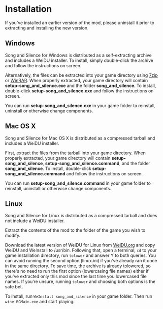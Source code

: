 # Installation
If you've installed an earlier version of the mod, please uninstall it prior to extracting and installing the new version.

## Windows
Song and Silence for Windows is distributed as a self-extracting archive and includes a WeiDU installer. To install, simply double-click the archive and follow the instructions on screen.

Alternatively, the files can be extracted into your game directory using [7zip] or [WinRAR]. When properly extracted, your game directory will contain **setup-song_and_silence.exe** and the folder **song_and_silence**. To install, double-click **setup-song_and_silence.exe** and follow the instructions on screen.

You can run **setup-song_and_silence.exe** in your game folder to reinstall, uninstall or otherwise change components.

## Mac OS X
Song and Silence for Mac OS X is distributed as a compressed tarball and includes a WeiDU installer.

First, extract the files from the tarball into your game directory. When properly extracted, your game directory will contain **setup-song_and_silence**, **setup-song_and_silence.command**, and the folder **song_and_silence**. To install, double-click **setup-song_and_silence.command** and follow the instructions on screen.

You can run **setup-song_and_silence.command** in your game folder to reinstall, uninstall or otherwise change components.

## Linux
Song and Silence for Linux is distributed as a compressed tarball and does not include a WeiDU installer.

Extract the contents of the mod to the folder of the game you wish to modify.

Download the latest version of WeiDU for Linux from [WeiDU.org] and copy WeiDU and WeInstall to /usr/bin. Following that, open a terminal, `cd` to your game installation directory, run `tolower` and answer Y to both queries. You can avoid running the second option (linux.ini) if you've already ran it once in the same directory. To save time, the archive is already tolowered, so there's no need to run the first option (lowercasing file names) either if you've extracted only this mod since the last time you lowercased file names. If you're unsure, running `tolower` and choosing both options is the safe bet.

To install, run `WeInstall song_and_silence` in your game folder. Then run `wine BGMain.exe` and start playing.


[7zip]: http://www.7-zip.org/download.html
[WinRAR]: http://www.rarlab.com/download.htm
[WeiDU.org]: http://www.weidu.org/~thebigg/

